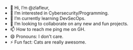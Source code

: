 - 👋 Hi, I’m @zlafleur,
- 👀 I’m interested in Cybersecurity/Programming.
- 🌱 I’m currently learning DevSecOps.
- 💞️ I’m looking to collaborate on any new and fun projects.
- 📫 How to reach me ping me on GH.
- 😄 Pronouns: I don't care. 
- ⚡ Fun fact: Cats are really awesome. 

<!---
zlafleur/zlafleur is a ✨ special ✨ repository because its `README.md` (this file) appears on your GitHub profile.
You can click the Preview link to take a look at your changes.
--->
